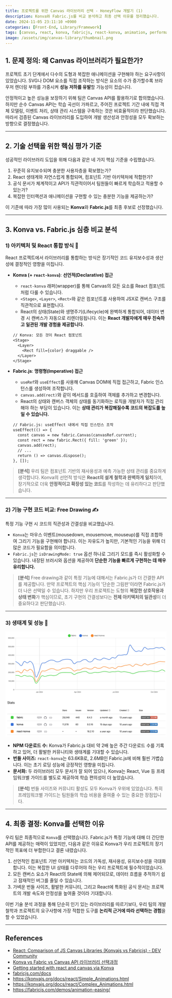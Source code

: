 ```yaml
---
title: 프로젝트를 위한 Canvas 라이브러리 선택 - HoneyFlow 개발기 (1)
description: Konva와 Fabric.js를 비교 분석하고 최종 선택 이유를 정리했습니다.
date: 2024-11-05 23:11:10 +0900
categories: [Front-End, Library/Framework]
tags: [canvas, react, konva, fabricjs, react-konva, animation, performance, comparison, honeyflow]
image: /assets/img/canvas-library/thumbnail.png
---
```


## 1. 문제 정의: 왜 Canvas 라이브러리가 필요한가?

프로젝트 초기 단계에서 다수의 도형과 복잡한 애니메이션을 구현해야 하는 요구사항이 있었습니다. SVG나 DOM 요소를 직접 조작하는 방식은 요소의 수가 증가할수록 브라우저 렌더링 부하를 가중시켜 **성능 저하를 유발**할 가능성이 컸습니다.

안정적이고 높은 성능을 보장하기 위해 팀은 Canvas API를 활용하기로 합의했습니다. 하지만 순수 Canvas API는 학습 곡선이 가파르고, 주어진 프로젝트 기간 내에 직접 객체 모델링, 이벤트 처리, 상태 관리 시스템을 구축하는 것은 비효율적이라 판단했습니다. 따라서 검증된 Canvas 라이브러리를 도입하여 개발 생산성과 안정성을 모두 확보하는 방향으로 결정했습니다.

-----

## 2. 기술 선택을 위한 핵심 평가 기준

성공적인 라이브러리 도입을 위해 다음과 같은 네 가지 핵심 기준을 수립했습니다.

1. 꾸준히 유지보수되며 충분한 사용자층을 확보했는가?
2. React 생태계와 자연스럽게 통합되며, 컴포넌트 기반 아키텍처에 적합한가?
3. 공식 문서가 체계적이고 API가 직관적이어서 팀원들이 빠르게 학습하고 적용할 수 있는가?
4. 복잡한 인터랙션과 애니메이션을 구현할 수 있는 충분한 기능을 제공하는가?

이 기준에 따라 가장 많이 사용되는 **Konva**와 **Fabric.js**를 최종 후보로 선정했습니다.

-----

## 3. Konva vs. Fabric.js 심층 비교 분석

### **1) 아키텍처 및 React 통합 방식** 🧐

React 프로젝트에서 라이브러리를 통합하는 방식은 장기적인 코드 유지보수성과 생산성에 결정적인 영향을 미칩니다.

  * **Konva (+ `react-konva`)**: **선언적(Declarative) 접근**

      * `react-konva` 래퍼(wrapper)를 통해 Canvas의 모든 요소를 React 컴포넌트처럼 다룰 수 있습니다.
      * `<Stage>`, `<Layer>`, `<Rect>`와 같은 컴포넌트를 사용하여 JSX로 캔버스 구조를 직관적으로 표현합니다.
      * React의 상태(State)와 생명주기(Lifecycle)에 완벽하게 통합되어, 데이터 변경 시 캔버스가 자동으로 리렌더링됩니다. 이는 **React 개발자에게 매우 친숙하고 일관된 개발 경험을 제공합니다.**

    <!-- end list -->

    ```tsx
    // Konva: 모든 것이 React 컴포넌트
    <Stage>
      <Layer>
        <Rect fill={color} draggable />
      </Layer>
    </Stage>
    ```

  * **Fabric.js**: **명령형(Imperative) 접근**

      * `useRef`와 `useEffect`를 사용해 Canvas DOM에 직접 접근하고, Fabric 인스턴스를 생성하여 조작합니다.
      * `canvas.add(rect)`와 같이 메서드를 호출하여 객체를 추가하고 변경합니다.
      * React의 상태와 캔버스 객체의 상태를 동기화하는 로직을 개발자가 직접 관리해야 하는 부담이 있습니다. 이는 **상태 관리가 복잡해질수록 코드의 복잡도를 높일 수 있습니다.**

    <!-- end list -->

    ```tsx
    // Fabric.js: useEffect 내에서 직접 인스턴스 조작
    useEffect(() => {
      const canvas = new fabric.Canvas(canvasRef.current);
      const rect = new fabric.Rect({ fill: 'green' });
      canvas.add(rect);
      // ...
      return () => canvas.dispose();
    }, []);
    ```

> **[분석]** 우리 팀은 컴포넌트 기반의 재사용성과 예측 가능한 상태 관리를 중요하게 생각합니다. Konva의 선언적 방식은 **React의 설계 철학과 완벽하게 일치**하여, 장기적으로 더욱 **안정적이고 확장성 있는 코드**를 작성하는 데 유리하다고 판단했습니다.

-----

### **2) 기능 구현 코드 비교: Free Drawing** ✍️

특정 기능 구현 시 코드의 직관성과 간결성을 비교했습니다.

  * `Konva`는 마우스 이벤트(mousedown, mousemove, mouseup)를 직접 조합하여 그리기 기능을 구현해야 합니다. 이는 자유도가 높지만, 기본적인 기능을 위해 더 많은 코드가 필요함을 의미합니다.
  * `Fabric.js`는 `isDrawingMode: true` 옵션 하나로 그리기 모드를 즉시 활성화할 수 있습니다. 내장된 브러시와 옵션을 제공하여 **단순한 기능을 빠르게 구현하는 데 매우 유리합니다.**

> **[분석]** Free drawing과 같이 특정 기능에 대해서는 Fabric.js가 더 간결한 API를 제공합니다. 만약 프로젝트의 핵심 기능이 '단순한 그림판'이라면 Fabric.js가 더 나은 선택일 수 있습니다. 하지만 우리 프로젝트는 도형의 **복잡한 상호작용과 상태 변화**가 핵심이므로, 초기 구현의 간결성보다는 **전체 아키텍처의 일관성**이 더 중요하다고 판단했습니다.

-----

### **3) 생태계 및 성능** 🚀

![img](/assets/img/canvas-library/1.png)

  * **NPM 다운로드 수:** Konva가 Fabric.js 대비 약 2배 높은 주간 다운로드 수를 기록하고 있어, 더 활발한 커뮤니티와 생태계를 기대할 수 있습니다.
  * **번들 사이즈:** `react-konva`는 63.6KB로, 2.6MB인 Fabric.js에 비해 훨씬 가볍습니다. 이는 초기 로딩 성능에 긍정적인 영향을 미칩니다.
  * **문서화:** 두 라이브러리 모두 문서가 잘 되어 있으나, Konva는 React, Vue 등 프레임워크별 가이드를 별도로 제공하여 학습 편의성이 더 높았습니다.

> **[분석]** 번들 사이즈와 커뮤니티 활성도 모두 Konva가 우위에 있었습니다. 특히 프레임워크별 가이드는 팀원들의 학습 비용을 줄여줄 수 있는 중요한 장점입니다.

-----

## 4. 최종 결정: Konva를 선택한 이유

우리 팀은 최종적으로 `Konva`를 선택했습니다. Fabric.js가 특정 기능에 대해 더 간단한 API를 제공하는 매력이 있었지만, 다음과 같은 이유로 Konva가 우리 프로젝트의 장기적인 목표에 더 부합한다고 결론 내렸습니다.

1. 선언적인 컴포넌트 기반 아키텍처는 코드의 가독성, 재사용성, 유지보수성을 극대화합니다. 이는 복잡한 UI 상태를 다루어야 하는 우리 프로젝트에 필수적이었습니다.
2. 모든 캔버스 요소가 React의 State에 의해 제어되므로, 데이터 흐름을 추적하기 쉽고 잠재적인 버그를 줄일 수 있습니다.
3. 가벼운 번들 사이즈, 활발한 커뮤니티, 그리고 React에 특화된 공식 문서는 프로젝트의 개발 속도와 안정성을 높여줄 것이라 기대합니다.

이번 기술 분석 과정을 통해 단순히 인기 있는 라이브러리를 따르기보다, 우리 팀의 개발 철학과 프로젝트의 요구사항에 가장 적합한 도구를 **논리적 근거에 따라 선택하는 경험**을 할 수 있었습니다.

-----

## References

* [React: Comparison of JS Canvas Libraries (Konvajs vs Fabricjs) - DEV Community](https://dev.to/lico/react-comparison-of-js-canvas-libraries-konvajs-vs-fabricjs-1dan)
* [Konva vs Fabric vs Canvas API 라이브러리 선택과정](https://devysi0827.tistory.com/101)
* [Getting started with react and canvas via Konva](https://konvajs.org/docs/react/index.html)
* [fabricjs.com/docs](https://fabricjs.com/docs/)
* https://konvajs.org/docs/react/Simple_Animations.html
* https://konvajs.org/docs/react/Complex_Animations.html
* https://fabricjs.com/demos/animation-easing/